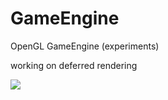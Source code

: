 GameEngine
==========

OpenGL GameEngine (experiments)

working on deferred rendering

![](http://i.imgur.com/lrQFiIq.png)
